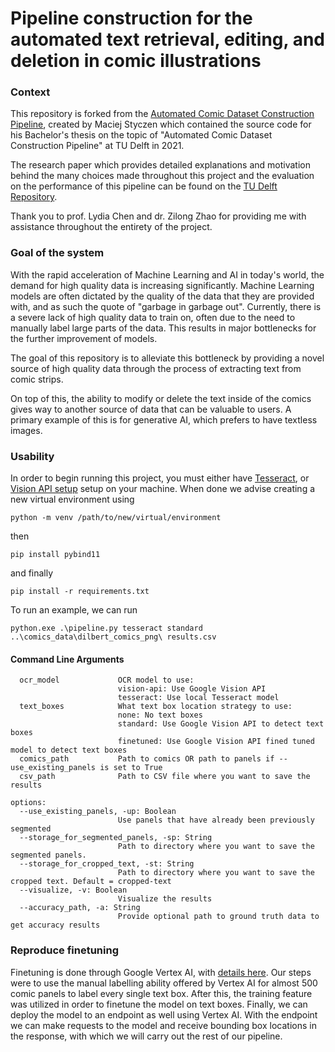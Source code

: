# Pipeline construction for the automated text retrieval, editing, and deletion in comic illustrations

### Context
This repository is forked from the [Automated Comic Dataset Construction Pipeline](https://github.com/mstyczen/comic-dcp), created by Maciej Styczen which contained the source code for his Bachelor's thesis on the topic of "Automated Comic Dataset Construction Pipeline" at TU Delft in 2021.

The research paper which provides detailed explanations and motivation behind the many choices made throughout this project and the evaluation on the performance of this pipeline can be found on the  [TU Delft Repository](https://repository.tudelft.nl/islandora/object/uuid%3A4436f83c-7aad-401e-91b9-99cb157ee585).

Thank you to prof. Lydia Chen and dr. Zilong Zhao for providing me with assistance throughout the entirety of the project.

### Goal of the system
With the rapid acceleration of Machine Learning and AI in today's world, the demand for high quality data is increasing significantly. Machine Learning models are often dictated by the quality of the data that they are provided with, and as such the quote of "garbage in garbage out". Currently, there is a severe lack of high quality data to train on, often due to the need to manually label large parts of the data. This results in major bottlenecks for the further improvement of models.

The goal of this repository is to alleviate this bottleneck by providing a novel source of high quality data through the process of extracting text from comic strips.

On top of this, the ability to modify or delete the text inside of the comics gives way to another source of data that can be valuable to users. A primary example of this is for generative AI, which prefers to have textless images.

### Usability

In order to begin running this project, you must either have [Tesseract](https://tesseract-ocr.github.io/tessdoc/), or [Vision API setup](https://cloud.google.com/vision/docs/setup) setup on your machine.
When done we advise creating a new virtual environment using 
```
python -m venv /path/to/new/virtual/environment
```
then 
```
pip install pybind11
```
and finally
```
pip install -r requirements.txt
```

To run an example, we can run 
```
python.exe .\pipeline.py tesseract standard ..\comics_data\dilbert_comics_png\ results.csv
```

#### Command Line Arguments

```positional arguments:
  ocr_model             OCR model to use:
                        vision-api: Use Google Vision API
                        tesseract: Use local Tesseract model
  text_boxes            What text box location strategy to use:
                        none: No text boxes 
                        standard: Use Google Vision API to detect text boxes 
                        finetuned: Use Google Vision API fined tuned model to detect text boxes
  comics_path           Path to comics OR path to panels if --use_existing_panels is set to True
  csv_path              Path to CSV file where you want to save the results

options:
  --use_existing_panels, -up: Boolean
                        Use panels that have already been previously segmented
  --storage_for_segmented_panels, -sp: String
                        Path to directory where you want to save the segmented panels.
  --storage_for_cropped_text, -st: String
                        Path to directory where you want to save the cropped text. Default = cropped-text
  --visualize, -v: Boolean 
                        Visualize the results
  --accuracy_path, -a: String
                        Provide optional path to ground truth data to get accuracy results
```

### Reproduce finetuning

Finetuning is done through Google Vertex AI, with [details here](https://cloud.google.com/vertex-ai/docs/tabular-data/tabular-workflows/e2e-automl). Our steps were to use the manual labelling ability offered by Vertex AI for almost 500 comic panels to label every single text box. After this, the training feature was utilized in order to finetune the model on text boxes. Finally, we can deploy the model to an endpoint as well using Vertex AI. With the endpoint we can make requests to the model and receive bounding box locations in the response, with which we will carry out the rest of our pipeline.